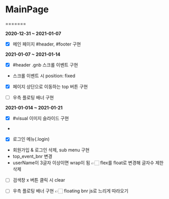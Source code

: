 
# MainPage
=======

**2020-12-31 ~ 2021-01-07**
- [x] 메인 페이지 #header, #footer 구현

**2021-01-07 ~ 2021-01-14**   
- [x] #header .gnb 스크롤 이벤트 구현
- 스크롤 이벤트 시 position: fixed

- [x] 페이지 상단으로 이동하는 top 버튼 구현

- [ ] 우측 플로팅 배너 구현

**2021-01-014 ~ 2021-01-21**
- [x] #visual 이미지 슬라이드 구현
- 

- [x] 로그인 메뉴(.login)
- 회원가입 & 로그인 삭제, sub menu 구현
- top_event_bnr 변경
- userName이 3글자 이상이면 wrap이 됨 👉🏻 flex를 float로 변경해 글자수 제한 삭제

- [ ] 검색창 x 버튼 클릭 시 clear

- [ ] 우측 플로팅 배너 구현 👉🏻 floating bnr js로 느리게 따라오기

